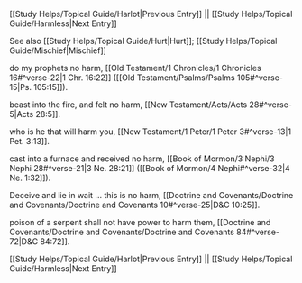 [[Study Helps/Topical Guide/Harlot|Previous Entry]]  ||  [[Study Helps/Topical Guide/Harmless|Next Entry]]

 See also [[Study Helps/Topical Guide/Hurt|Hurt]]; [[Study Helps/Topical Guide/Mischief|Mischief]]

 do my prophets no harm, [[Old Testament/1 Chronicles/1 Chronicles 16#^verse-22|1 Chr. 16:22]] ([[Old Testament/Psalms/Psalms 105#^verse-15|Ps. 105:15]]).

 beast into the fire, and felt no harm, [[New Testament/Acts/Acts 28#^verse-5|Acts 28:5]].

 who is he that will harm you, [[New Testament/1 Peter/1 Peter 3#^verse-13|1 Pet. 3:13]].

 cast into a furnace and received no harm, [[Book of Mormon/3 Nephi/3 Nephi 28#^verse-21|3 Ne. 28:21]] ([[Book of Mormon/4 Nephi#^verse-32|4 Ne. 1:32]]).

 Deceive and lie in wait ... this is no harm, [[Doctrine and Covenants/Doctrine and Covenants/Doctrine and Covenants 10#^verse-25|D&C 10:25]].

 poison of a serpent shall not have power to harm them, [[Doctrine and Covenants/Doctrine and Covenants/Doctrine and Covenants 84#^verse-72|D&C 84:72]].

[[Study Helps/Topical Guide/Harlot|Previous Entry]]  ||  [[Study Helps/Topical Guide/Harmless|Next Entry]]